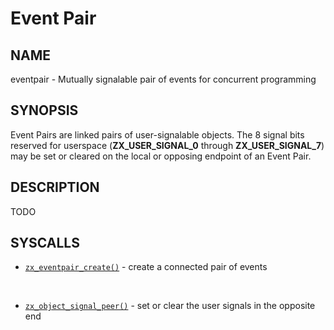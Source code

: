 # Event Pair

## NAME

eventpair - Mutually signalable pair of events for concurrent programming

## SYNOPSIS

Event Pairs are linked pairs of user-signalable objects. The 8 signal
bits reserved for userspace (**ZX_USER_SIGNAL_0** through
**ZX_USER_SIGNAL_7**) may be set or cleared on the local or opposing
endpoint of an Event Pair.

## DESCRIPTION

TODO

## SYSCALLS

 - [`zx_eventpair_create()`] - create a connected pair of events

<br>

 - [`zx_object_signal_peer()`] - set or clear the user signals in the opposite end

[`zx_eventpair_create()`]: /docs/reference/syscalls/eventpair_create.md
[`zx_object_signal_peer()`]: /docs/reference/syscalls/object_signal.md
